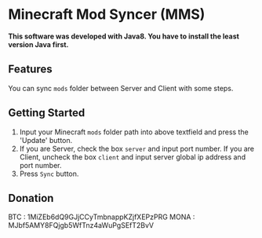 # Minecraft Mod Syncer (MMS)
**This software was developed with Java8. You have to install the least version Java first.**
## Features
You can sync `mods` folder between Server and Client with some steps.
## Getting Started
1. Input your Minecraft `mods` folder path into above textfield and press the 'Update' button.
2. If you are Server, check the box `server` and input port number. If you are Client, uncheck the box `client` and input server global ip address and port number.
3. Press `Sync` button.

## Donation
BTC : 1MiZEb6dQ9GJjCCyTmbnappKZjfXEPzPRG
MONA : MJbf5AMY8FQjgb5WfTnz4aWuPgSEfT2BvV
